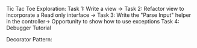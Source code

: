 Tic Tac Toe Exploration:
Task 1: Write a view ->
Task 2: Refactor view to incorporate a Read only interface ->
Task 3: Write the "Parse Input" helper in the controller-> Opportunity to show how to 
use exceptions
Task 4: Debugger Tutorial


Decorator Pattern:

